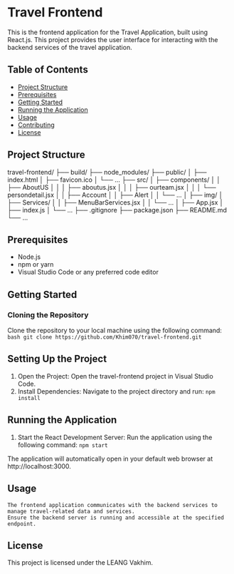 # Travel Frontend

This is the frontend application for the Travel Application, built using React.js. This project provides the user interface for interacting with the backend services of the travel application.

## Table of Contents
- [Project Structure](#project-structure)
- [Prerequisites](#prerequisites)
- [Getting Started](#getting-started)
- [Running the Application](#running-the-application)
- [Usage](#usage)
- [Contributing](#contributing)
- [License](#license)

## Project Structure

travel-frontend/
├── build/
├── node_modules/
├── public/
│ ├── index.html
│ ├── favicon.ico
│ └── ...
├── src/
│ ├── components/
│ │ ├── AboutUS
│ │ │   ├── aboutus.jsx
│ │ │   ├── ourteam.jsx
│ │ │   └── persondetail.jsx
│ │ ├── Account
│ │ ├── Alert
│ │ └── ...
│ ├── img/
│ ├── Services/
│ │ ├── MenuBarServices.jsx
│ │ └── ...
│ ├── App.jsx
│ ├── index.js
│ └── ...
├── .gitignore
├── package.json
├── README.md
└── ...

## Prerequisites
- Node.js
- npm or yarn
- Visual Studio Code or any preferred code editor

## Getting Started

### Cloning the Repository
Clone the repository to your local machine using the following command:
`bash
git clone https://github.com/Khim070/travel-frontend.git`

## Setting Up the Project
1. Open the Project: Open the travel-frontend project in Visual Studio Code.
2. Install Dependencies: Navigate to the project directory and run: `npm install`

## Running the Application
1. Start the React Development Server: Run the application using the following command: `npm start`

The application will automatically open in your default web browser at http://localhost:3000.

## Usage
    The frontend application communicates with the backend services to manage travel-related data and services.
    Ensure the backend server is running and accessible at the specified endpoint.

## License

This project is licensed under the LEANG Vakhim.
